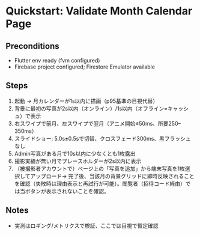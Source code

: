# Quickstart: Validate Month Calendar Page

## Preconditions
- Flutter env ready (fvm configured)
- Firebase project configured; Firestore Emulator available

## Steps
1) 起動 → 月カレンダーが1s以内に描画（p95基準の目視代替）
2) 背景に最初の写真が2s以内（オンライン）/1s以内（オフライン=キャッシュ）で表示
3) 右スワイプで前月、左スワイプで翌月（アニメ開始≤50ms、所要250–350ms）
4) スライドショー: 5.0s±0.5sで切替、クロスフェード300ms、黒フラッシュなし
5) Admin写真がある月で10s以内に少なくとも1枚露出
6) 撮影実績が無い月でプレースホルダーが2s以内に表示
7) （被撮影者アカウントで）ページ上の「写真を追加」から端末写真を1枚選択してアップロード→ 完了後、当該月の背景グリッドに即時反映されることを確認（失敗時は理由表示と再試行が可能）。閲覧者（招待コード経由）では当ボタンが表示されないことを確認。

## Notes
- 実測はロギング/メトリクスで検証、ここでは目視で暫定確認
